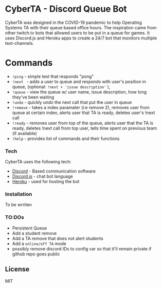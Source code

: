 # CyberTA - Discord Queue Bot

CyberTA was designed in the COVID-19 pandemic to help Operating Systems TA with their queue based office hours. The inspiration came from other twitch.tv bots that allowed users to be put in a queue for games. It uses Discord.js and Heroku apps to create a 24/7 bot that monitors multiple text-channels. 

# Commands
  - ```!ping``` - simple test that responds "pong"
  - ```!next ``` - adds a user to queue and responds with user's position in queue, (optional: ```!next + 'issue description'``` ),
  - ```!queue``` - view the queue w/ user name, issue description, how long they've been waiting
  - ```!undo``` - quickly undo the next call that put the user in queue
  - ```!remove``` - takes a index paramater (i:e remove 2), removes user from queue at certain index, alerts user that TA is ready, deletes user's !next call
  - ```!ready``` - removes user from top of the queue, alerts user that the TA is ready, deletes !next call from top user, tells time spent on previous team (if available)
  - ```!help``` - provides list of commands and their functions

### Tech
CyberTA uses the following tech:
* [Discord] - Based communication software
* [Discord.js] - chat bot language
* [Heroku] - used for hosting the bot 

### Installation

To be wrriten
### TO:DOs

 - Persistent Queue
 - Add a student remove
 - Add a TA remove that does not alert students
 - Add a ```online/off TA``` mode 
 - possibly remove discord IDs to config var so that it'll remain private if github repo goes public

License
----

MIT

[//]: # (These are reference links used in the body of this note and get stripped out when the markdown processor does its job. There is no need to format nicely because it shouldn't be seen. Thanks SO - http://stackoverflow.com/questions/4823468/store-comments-in-markdown-syntax)


   [Discord]: <https://discordapp.com/r>
   [Discord.js]: <https://discord.js.org/#/>
   [Heroku]: <https://www.heroku.com/home>

